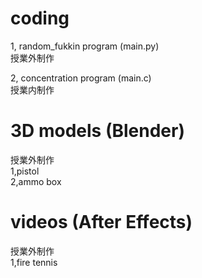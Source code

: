 # coding
1,
random_fukkin program (main.py)  
授業外制作  

2,
concentration program (main.c)  
授業内制作  

# 3D models (Blender)
授業外制作  
1,pistol  
2,ammo box

# videos (After Effects)
授業外制作  
1,fire tennis

